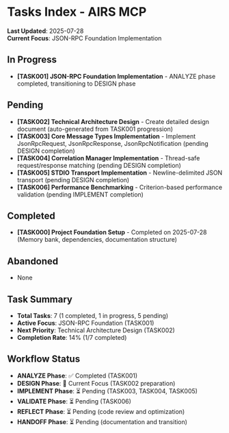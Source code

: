 # Tasks Index - AIRS MCP

**Last Updated**: 2025-07-28  
**Current Focus**: JSON-RPC Foundation Implementation

## In Progress
- **[TASK001] JSON-RPC Foundation Implementation** - ANALYZE phase completed, transitioning to DESIGN phase

## Pending
- **[TASK002] Technical Architecture Design** - Create detailed design document (auto-generated from TASK001 progression)
- **[TASK003] Core Message Types Implementation** - Implement JsonRpcRequest, JsonRpcResponse, JsonRpcNotification (pending DESIGN completion)
- **[TASK004] Correlation Manager Implementation** - Thread-safe request/response matching (pending DESIGN completion)
- **[TASK005] STDIO Transport Implementation** - Newline-delimited JSON transport (pending DESIGN completion)
- **[TASK006] Performance Benchmarking** - Criterion-based performance validation (pending IMPLEMENT completion)

## Completed
- **[TASK000] Project Foundation Setup** - Completed on 2025-07-28 (Memory bank, dependencies, documentation structure)

## Abandoned
- None

## Task Summary
- **Total Tasks**: 7 (1 completed, 1 in progress, 5 pending)
- **Active Focus**: JSON-RPC Foundation (TASK001)
- **Next Priority**: Technical Architecture Design (TASK002)
- **Completion Rate**: 14% (1/7 completed)

## Workflow Status
- **ANALYZE Phase**: ✅ Completed (TASK001)
- **DESIGN Phase**: 🎯 Current Focus (TASK002 preparation)
- **IMPLEMENT Phase**: ⏳ Pending (TASK003, TASK004, TASK005)
- **VALIDATE Phase**: ⏳ Pending (TASK006)
- **REFLECT Phase**: ⏳ Pending (code review and optimization)
- **HANDOFF Phase**: ⏳ Pending (documentation and transition)
